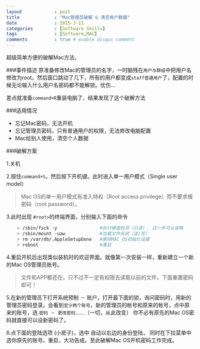 ```yaml
---
layout            : post
title             : "Mac管理员破解 & 清空用户数据"
date              : 2015-3-11
categories        : [Software Skills]
tags              : [Software,MAC]
comments          : true # enable disqus comment
---
```


超级简单方便的破解Mac方法。

###事件描述
原准备修改Mac的管理员的名字，一时脑残在`用户与群组`中把用户名修改为root。然后窗口跳动了几下，所有的用户都变成`staff普通用户`了，配置的时候无论输入什么用户名密码都不能解锁。忧伤...

差点就准备`command+R`重装电脑了，结果发现了这个破解方法

###适用情况

 - 忘记Mac密码，无法开机
 - 忘记管理员密码，只有普通用户的权限，无法修改电脑配置
 - Mac给别人使用，清空个人数据

###破解方案

1.关机

2.按住`command+S`，然后按下开机键。此时进入单一用户模式（Single user model）
 
 >Mac OS的单一用户模式有准入特权（Root access privilege）而不要求根密码（root password）。

3.此时出现 `#root>`的终端界面，分别输入下面的命令
 
```bash
    > /sbin/fsck -y                #执行硬盘检测（只读）, 这一步可以省略
    > /sbin/mount -uaw             #加载文件系统（读/写）
    > rm /var/db/.AppleSetupDone   #删除MAC OS初始化设置
    > reboot                       #重启
```

4.重启开机后出现类似装机时的欢迎界面。就像第一次安装一样，重新建立一个新的Mac OS管理员账号。
 
 >文件和APP都还在，只不过不一定有权限去读取以前的文件。下面重置密码即可！

5.在新的管理员下打开系统预制 － 账户，打开最下面的锁，询问密码时，用新的管理员密码登录。会看到`至少两个账号`，新的管理员的帐号和原来的帐号，点中原来的账号，选 `密码 － 更改密码`……（一切，从此改变） 你不必有原先的Mac OS密码就直接可以设新密码了。

6.点下面的登陆选项 (小房子)，选中 自动以右边的身份登陆， 同时在下拉菜单中选你原先的账号。重启，大功告成。至此破解Mac OS开机密码工作完成。